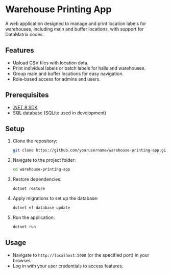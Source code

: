 # Warehouse Printing App

A web application designed to manage and print location labels for warehouses, including main and buffer locations, with support for DataMatrix codes.

## Features
- Upload CSV files with location data.
- Print individual labels or batch labels for halls and warehouses.
- Group main and buffer locations for easy navigation.
- Role-based access for admins and users.

## Prerequisites
- [.NET 8 SDK](https://dotnet.microsoft.com/download)
- SQL database (SQLite used in development)

## Setup
1. Clone the repository:
   ```bash
   git clone https://github.com/yourusername/warehouse-printing-app.git
   ```
2. Navigate to the project folder:
   ```bash
   cd warehouse-printing-app
   ```
3. Restore dependencies:
   ```bash
   dotnet restore
   ```
4. Apply migrations to set up the database:
   ```bash
   dotnet ef database update
   ```
5. Run the application:
   ```bash
   dotnet run
   ```

## Usage
- Navigate to `http://localhost:5000` (or the specified port) in your browser.
- Log in with your user credentials to access features.

